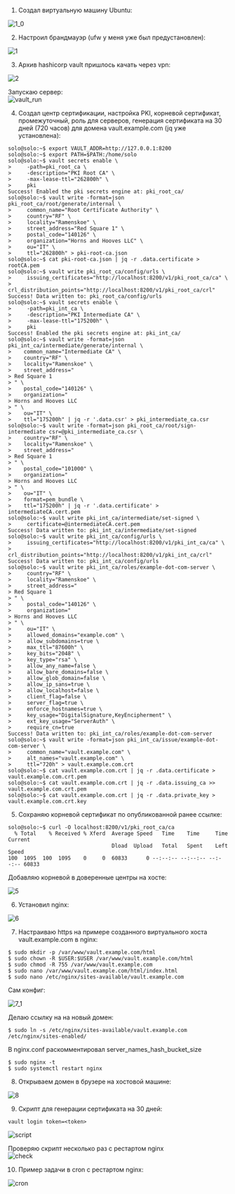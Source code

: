 1. Создал виртуальную машину Ubuntu:  

![1_0](https://user-images.githubusercontent.com/26553608/160563349-06eb7634-6a9e-4d58-af2e-61b4c48a3f4f.JPG)


2. Настроил брандмауэр (ufw у меня уже был предустановлен):

![1](https://user-images.githubusercontent.com/26553608/160374601-8665ccae-3d2c-41fa-8259-2ed51ff32eff.JPG)  

3. Архив hashicorp vault пришлось качать через vpn:

![2](https://user-images.githubusercontent.com/26553608/160399106-b680c826-2e1f-4a87-b95b-44d51c1773a7.JPG)  

Запускаю сервер:    
![vault_run](https://user-images.githubusercontent.com/26553608/160794593-22d758ac-a42d-4dc9-afa6-fe744e7f154e.JPG)

 

4. Создал центр сертификации, настройка PKI, корневой сертификат, промежуточный, роль для серверов, генерация сертификата на 30 дней (720 часов)  для домена vault.example.com (jq уже установлена):  

```
solo@solo:~$ export VAULT_ADDR=http://127.0.0.1:8200
solo@solo:~$ export PATH=$PATH:/home/solo
solo@solo:~$ vault secrets enable \
>     -path=pki_root_ca \
>     -description="PKI Root CA" \
>     -max-lease-ttl="262800h" \
>     pki
Success! Enabled the pki secrets engine at: pki_root_ca/
solo@solo:~$ vault write -format=json pki_root_ca/root/generate/internal \
>     common_name="Root Certificate Authority" \
>     country="RF" \
>     locality="Ramenskoe" \
>     street_address="Red Square 1" \
>     postal_code="140126" \
>     organization="Horns and Hooves LLC" \
>     ou="IT" \
>     ttl="262800h" > pki-root-ca.json
solo@solo:~$ cat pki-root-ca.json | jq -r .data.certificate > rootCA.pem
solo@solo:~$ vault write pki_root_ca/config/urls \
>     issuing_certificates="http://localhost:8200/v1/pki_root_ca/ca" \
>     crl_distribution_points="http://localhost:8200/v1/pki_root_ca/crl"
Success! Data written to: pki_root_ca/config/urls
solo@solo:~$ vault secrets enable \
>     -path=pki_int_ca \
>     -description="PKI Intermediate CA" \
>     -max-lease-ttl="175200h" \
>     pki
Success! Enabled the pki secrets engine at: pki_int_ca/
solo@solo:~$ vault write -format=json pki_int_ca/intermediate/generate/internal \
>    common_name="Intermediate CA" \
>    country="RF" \
>    locality="Ramenskoe" \
>    street_address="
> Red Square 1
> " \
>    postal_code="140126" \
>    organization="
> Horns and Hooves LLC
> " \
>    ou="IT" \
>    ttl="175200h" | jq -r '.data.csr' > pki_intermediate_ca.csr
solo@solo:~$ vault write -format=json pki_root_ca/root/sign-intermediate csr=@pki_intermediate_ca.csr \
>    country="RF" \
>    locality="Ramenskoe" \
>    street_address="
> Red Square 1
> " \
>    postal_code="101000" \
>    organization="
> Horns and Hooves LLC
> " \
>    ou="IT" \
>    format=pem_bundle \
>    ttl="175200h" | jq -r '.data.certificate' > intermediateCA.cert.pem
solo@solo:~$ vault write pki_int_ca/intermediate/set-signed \
>     certificate=@intermediateCA.cert.pem
Success! Data written to: pki_int_ca/intermediate/set-signed
solo@solo:~$ vault write pki_int_ca/config/urls \
>     issuing_certificates="http://localhost:8200/v1/pki_int_ca/ca" \
>     crl_distribution_points="http://localhost:8200/v1/pki_int_ca/crl"
Success! Data written to: pki_int_ca/config/urls
solo@solo:~$ vault write pki_int_ca/roles/example-dot-com-server \
>     country="RF" \
>     locality="Ramenskoe" \
>     street_address="
> Red Square 1
> " \
>     postal_code="140126" \
>     organization="
> Horns and Hooves LLC
> " \
>     ou="IT" \
>     allowed_domains="example.com" \
>     allow_subdomains=true \
>     max_ttl="87600h" \
>     key_bits="2048" \
>     key_type="rsa" \
>     allow_any_name=false \
>     allow_bare_domains=false \
>     allow_glob_domain=false \
>     allow_ip_sans=true \
>     allow_localhost=false \
>     client_flag=false \
>     server_flag=true \
>     enforce_hostnames=true \
>     key_usage="DigitalSignature,KeyEncipherment" \
>     ext_key_usage="ServerAuth" \
>     require_cn=true
Success! Data written to: pki_int_ca/roles/example-dot-com-server
solo@solo:~$ vault write -format=json pki_int_ca/issue/example-dot-com-server \
>     common_name="vault.example.com" \
>     alt_names="vault.example.com" \
>     ttl="720h" > vault.example.com.crt
solo@solo:~$ cat vault.example.com.crt | jq -r .data.certificate > vault.example.com.crt.pem
solo@solo:~$ cat vault.example.com.crt | jq -r .data.issuing_ca >> vault.example.com.crt.pem
solo@solo:~$ cat vault.example.com.crt | jq -r .data.private_key > vault.example.com.crt.key
```

5. Сохраняю корневой сертификат по опубликованной ранее ссылке:  
```
solo@solo:~$ curl -O localhost:8200/v1/pki_root_ca/ca
  % Total    % Received % Xferd  Average Speed   Time    Time     Time  Current
                                 Dload  Upload   Total   Spent    Left  Speed
100  1095  100  1095    0     0  60833      0 --:--:-- --:--:-- --:--:-- 60833
```

Добавляю корневой в доверенные центры на хосте:  

![5](https://user-images.githubusercontent.com/26553608/160559794-93451435-1826-408b-81ab-d56df3105700.JPG)  

6. Установил nginx:  

![6](https://user-images.githubusercontent.com/26553608/160567806-9215e644-a9a3-4cfe-875c-1e7585b96dc9.JPG)  

7. Настраиваю https на примере созданного виртуального хоста vault.example.com в nginx:  

```
$ sudo mkdir -p /var/www/vault.example.com/html
$ sudo chown -R $USER:$USER /var/www/vault.example.com/html
$ sudo chmod -R 755 /var/www/vault.example.com
$ sudo nano /var/www/vault.example.com/html/index.html
$ sudo nano /etc/nginx/sites-available/vault.example.com
```
Сам конфиг:  

![7_1](https://user-images.githubusercontent.com/26553608/160606753-aa4640c7-c392-46d6-94ef-fbe25762f312.JPG)  

Делаю ссылку на на новый домен:  
```
$ sudo ln -s /etc/nginx/sites-available/vault.example.com /etc/nginx/sites-enabled/

```
В nginx.conf раскомментировал server_names_hash_bucket_size  
```
$ sudo nginx -t
$ sudo systemctl restart nginx
```
8. Открываем домен в брузере на хостовой машине:  

![8](https://user-images.githubusercontent.com/26553608/160633481-677cb259-5ac1-424b-a29e-e8401037e00e.JPG)  

9. Скрипт для генерации сертификата на 30 дней:  
 ```
 vault login token=<token>
 ```
 ![script](https://user-images.githubusercontent.com/26553608/160853091-c69f68d8-e498-47cf-8775-2679afdaa5fa.JPG)

Проверяю скрипт несколько раз с рестартом nginx  
![check](https://user-images.githubusercontent.com/26553608/160860730-4eb369c1-1605-4c50-93aa-d499420cab73.JPG)





10. Пример задачи в cron с рестартом nginx:  

![cron](https://user-images.githubusercontent.com/26553608/160855264-5de631d3-87ec-4a2e-8681-3814e2057c17.JPG)















